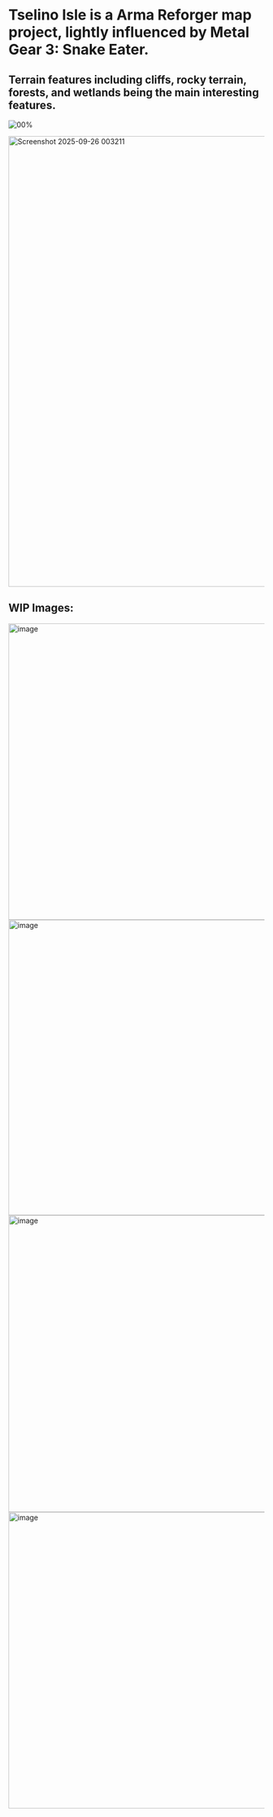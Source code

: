 # Tselino Isle is a Arma Reforger map project, lightly influenced by Metal Gear 3: Snake Eater.
## Terrain features including cliffs, rocky terrain, forests, and wetlands being the main interesting features.
![00%](https://progress-bar.xyz/15/?title=progress)

<img width="1575" height="885" alt="Screenshot 2025-09-26 003211" src="https://github.com/user-attachments/assets/1da3fed4-e60d-4d90-b18a-e6b29bc7a1c8" />

## WIP Images:
<img width="899" height="582" alt="image" src="https://github.com/user-attachments/assets/430a22df-a08a-4d97-9dfc-9632b8ccdc9b" />
<img width="852" height="580" alt="image" src="https://github.com/user-attachments/assets/ee5ce7f7-0b71-4217-a821-5c607a4cb79f" />
<img width="875" height="583" alt="image" src="https://github.com/user-attachments/assets/92ed5497-9f81-4517-bd8f-2ff6c4e2045f" />
<img width="896" height="582" alt="image" src="https://github.com/user-attachments/assets/4a808af5-ae73-4023-982f-73a4e5fbb2bd" />
